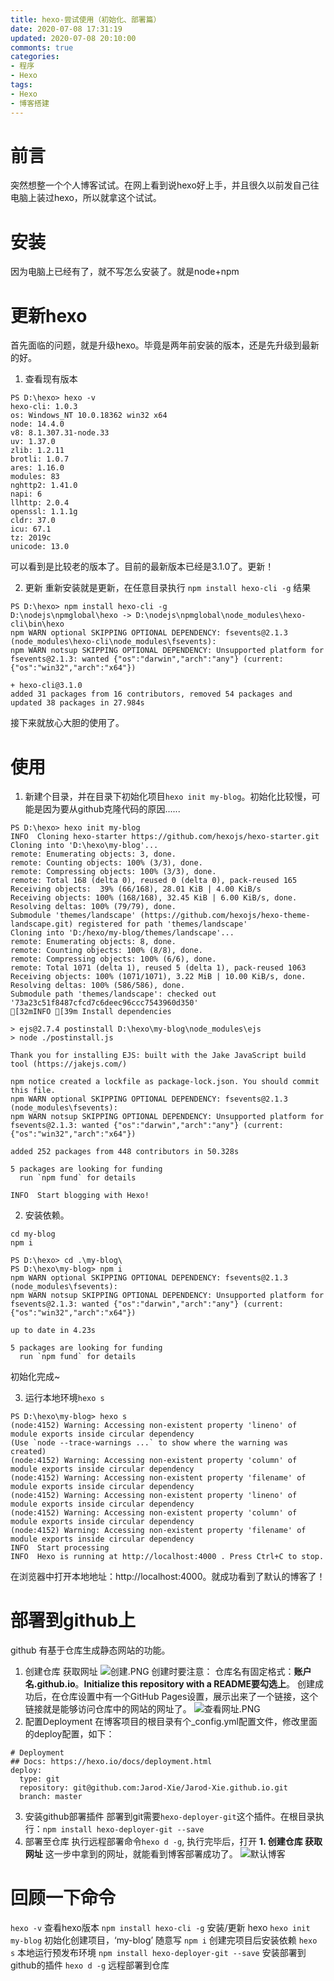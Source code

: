 ```yaml
---
title: hexo-尝试使用（初始化、部署篇）
date: 2020-07-08 17:31:19
updated: 2020-07-08 20:10:00
commonts: true
categories:
- 程序
- Hexo
tags:
- Hexo
- 博客搭建
---
```

# 前言
突然想整一个个人博客试试。在网上看到说hexo好上手，并且很久以前发自己往电脑上装过hexo，所以就拿这个试试。
<!--more-->
# 安装
因为电脑上已经有了，就不写怎么安装了。就是node+npm
# 更新hexo
首先面临的问题，就是升级hexo。毕竟是两年前安装的版本，还是先升级到最新的好。
1. 查看现有版本
```
PS D:\hexo> hexo -v
hexo-cli: 1.0.3
os: Windows_NT 10.0.18362 win32 x64
node: 14.4.0
v8: 8.1.307.31-node.33
uv: 1.37.0
zlib: 1.2.11
brotli: 1.0.7
ares: 1.16.0
modules: 83
nghttp2: 1.41.0
napi: 6
llhttp: 2.0.4
openssl: 1.1.1g
cldr: 37.0
icu: 67.1
tz: 2019c
unicode: 13.0
```
可以看到是比较老的版本了。目前的最新版本已经是3.1.0了。更新！

2. 更新 
重新安装就是更新，在任意目录执行 `npm install hexo-cli -g`
结果
```
PS D:\hexo> npm install hexo-cli -g
D:\nodejs\npmglobal\hexo -> D:\nodejs\npmglobal\node_modules\hexo-cli\bin\hexo
npm WARN optional SKIPPING OPTIONAL DEPENDENCY: fsevents@2.1.3 (node_modules\hexo-cli\node_modules\fsevents):
npm WARN notsup SKIPPING OPTIONAL DEPENDENCY: Unsupported platform for fsevents@2.1.3: wanted {"os":"darwin","arch":"any"} (current: {"os":"win32","arch":"x64"})

+ hexo-cli@3.1.0
added 31 packages from 16 contributors, removed 54 packages and updated 38 packages in 27.984s
```
接下来就放心大胆的使用了。
# 使用
1. 新建个目录，并在目录下初始化项目`hexo init my-blog`。初始化比较慢，可能是因为要从github克隆代码的原因......
```
PS D:\hexo> hexo init my-blog
INFO  Cloning hexo-starter https://github.com/hexojs/hexo-starter.git
Cloning into 'D:\hexo\my-blog'...
remote: Enumerating objects: 3, done.
remote: Counting objects: 100% (3/3), done.
remote: Compressing objects: 100% (3/3), done.
remote: Total 168 (delta 0), reused 0 (delta 0), pack-reused 165                                                        Receiving objects:  39% (66/168), 28.01 KiB | 4.00 KiB/s
Receiving objects: 100% (168/168), 32.45 KiB | 6.00 KiB/s, done.
Resolving deltas: 100% (79/79), done.
Submodule 'themes/landscape' (https://github.com/hexojs/hexo-theme-landscape.git) registered for path 'themes/landscape'
Cloning into 'D:/hexo/my-blog/themes/landscape'...
remote: Enumerating objects: 8, done.
remote: Counting objects: 100% (8/8), done.
remote: Compressing objects: 100% (6/6), done.
remote: Total 1071 (delta 1), reused 5 (delta 1), pack-reused 1063
Receiving objects: 100% (1071/1071), 3.22 MiB | 10.00 KiB/s, done.
Resolving deltas: 100% (586/586), done.
Submodule path 'themes/landscape': checked out '73a23c51f8487cfcd7c6deec96ccc7543960d350'
[32mINFO [39m Install dependencies

> ejs@2.7.4 postinstall D:\hexo\my-blog\node_modules\ejs
> node ./postinstall.js

Thank you for installing EJS: built with the Jake JavaScript build tool (https://jakejs.com/)

npm notice created a lockfile as package-lock.json. You should commit this file.
npm WARN optional SKIPPING OPTIONAL DEPENDENCY: fsevents@2.1.3 (node_modules\fsevents):
npm WARN notsup SKIPPING OPTIONAL DEPENDENCY: Unsupported platform for fsevents@2.1.3: wanted {"os":"darwin","arch":"any"} (current: {"os":"win32","arch":"x64"})

added 252 packages from 448 contributors in 50.328s

5 packages are looking for funding
  run `npm fund` for details

INFO  Start blogging with Hexo!
```
2. 安装依赖。
```
cd my-blog
npm i
```
```
PS D:\hexo> cd .\my-blog\
PS D:\hexo\my-blog> npm i
npm WARN optional SKIPPING OPTIONAL DEPENDENCY: fsevents@2.1.3 (node_modules\fsevents):
npm WARN notsup SKIPPING OPTIONAL DEPENDENCY: Unsupported platform for fsevents@2.1.3: wanted {"os":"darwin","arch":"any"} (current: {"os":"win32","arch":"x64"})

up to date in 4.23s

5 packages are looking for funding
  run `npm fund` for details
```
初始化完成~

3. 运行本地环境`hexo s`
```
PS D:\hexo\my-blog> hexo s
(node:4152) Warning: Accessing non-existent property 'lineno' of module exports inside circular dependency
(Use `node --trace-warnings ...` to show where the warning was created)
(node:4152) Warning: Accessing non-existent property 'column' of module exports inside circular dependency
(node:4152) Warning: Accessing non-existent property 'filename' of module exports inside circular dependency
(node:4152) Warning: Accessing non-existent property 'lineno' of module exports inside circular dependency
(node:4152) Warning: Accessing non-existent property 'column' of module exports inside circular dependency
(node:4152) Warning: Accessing non-existent property 'filename' of module exports inside circular dependency
INFO  Start processing
INFO  Hexo is running at http://localhost:4000 . Press Ctrl+C to stop.
```
在浏览器中打开本地地址：http://localhost:4000。就成功看到了默认的博客了！

# 部署到github上

github 有基于仓库生成静态网站的功能。
1. 创建仓库 获取网址
![创建.PNG](https://upload-images.jianshu.io/upload_images/17173792-b875c25b62eff03d.PNG?imageMogr2/auto-orient/strip%7CimageView2/2/w/1240)
创建时要注意：
仓库名有固定格式：**账户名.github.io**。**Initialize this repository with a README要勾选上**。
创建成功后，在仓库设置中有一个GitHub Pages设置，展示出来了一个链接，这个链接就是能够访问仓库中的网站的网址了。
![查看网址.PNG](https://upload-images.jianshu.io/upload_images/17173792-75e2a101300c41d4.PNG?imageMogr2/auto-orient/strip%7CimageView2/2/w/1240)
2. 配置Deployment
在博客项目的根目录有个_config.yml配置文件，修改里面的deploy配置，如下：
```
# Deployment
## Docs: https://hexo.io/docs/deployment.html
deploy:
  type: git
  repository: git@github.com:Jarod-Xie/Jarod-Xie.github.io.git
  branch: master
```
3. 安装github部署插件
部署到git需要`hexo-deployer-git`这个插件。在根目录执行：`npm install hexo-deployer-git --save`
4. 部署至仓库
执行远程部署命令`hexo d -g`, 执行完毕后，打开 **1. 创建仓库 获取网址** 这一步中拿到的网址，就能看到博客部署成功了。
![默认博客](https://upload-images.jianshu.io/upload_images/17173792-15ffcff3f665f03e.jpg?imageMogr2/auto-orient/strip%7CimageView2/2/w/1240)

# 回顾一下命令
`hexo -v` 查看hexo版本
`npm install hexo-cli -g` 安装/更新 hexo
`hexo init my-blog` 初始化创建项目，‘my-blog’ 随意写
`npm i` 创建完项目后安装依赖
`hexo s` 本地运行预发布环境
`npm install hexo-deployer-git --save` 安装部署到github的插件
`hexo d -g` 远程部署到仓库